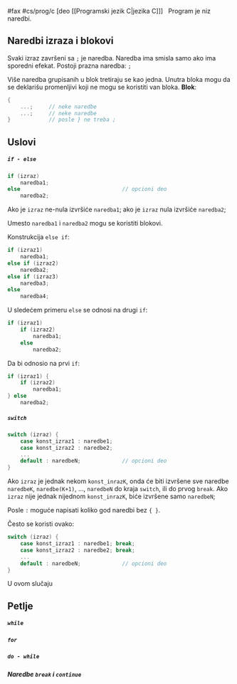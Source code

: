 #fax #cs/prog/c [deo [[Programski jezik C|jezika C]]]
$\:$
Program je niz naredbi.
## Naredbi izraza i blokovi
Svaki izraz završeni sa ```;``` je naredba.
Naredba ima smisla samo ako ima sporedni efekat.
Postoji prazna naredba: ```;```

Više naredba grupisanih u blok tretiraju se kao jedna.
Unutra bloka mogu da se deklarišu promenljivi koji ne mogu se koristiti van bloka. 
**Blok**:
```c
{
	...;     // neke naredbe
	...;     // neke naredbe
}            // posle } ne treba ;
```


## Uslovi
##### ```if - else```
```c
if (izraz)
	naredba1;
else                                // opcioni deo
	naredba2;
```
Ako je ```izraz``` ne-nula izvršiće ```naredba1```;
ako je ```izraz``` nula izvršiće ```naredba2```;

Umesto ```naredba1``` i ```naredba2``` mogu se koristiti blokovi.

Konstrukcija ```else if```:
```c
if (izraz1)
	naredba1;
else if (izraz2)
	naredba2;
else if (izraz3)
	naredba3;
else
	naredba4;
```

U sledećem primeru ```else``` se odnosi na drugi ```if```:
```c
if (izraz1)
	if (izraz2)
		naredba1;
	else
		naredba2;
```

Da bi odnosio na prvi ```if```:
```c
if (izraz1) {
	if (izraz2)
		naredba1;
} else
	naredba2;
```
##### ```switch```
```c
switch (izraz) {
	case konst_izraz1 : naredbe1;
	case konst_izraz2 : naredbe2;
	...
	default : naredbeN;             // opcioni deo
}
```

Ako ```izraz``` je jednak nekom ```konst_inrazK```, onda će biti izvršene sve naredbe ```naredbeK```, ```naredbe(K+1)```, ..., ```naredbeN``` do kraja ```switch```, ili do prvog ```break```.
Ako ```izraz``` nije jednak nijednom ```konst_inrazK```, biće izvršene samo ```naredbeN```;

Posle ```:``` moguće napisati koliko god naredbi bez ```{ }```.

Često se koristi ovako:
```c
switch (izraz) {
	case konst_izraz1 : naredbe1; break;
	case konst_izraz2 : naredbe2; break;
	...
	default : naredbeN;             // opcioni deo
}
```
U ovom slučaju 
## Petlje
##### ```while```

##### ```for```

##### ```do - while```

##### Naredbe ```break``` i ```continue```